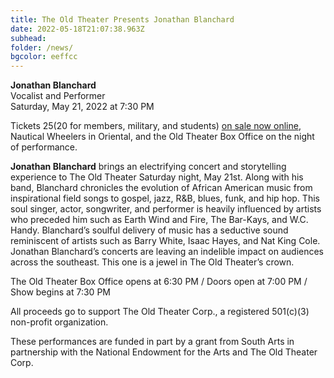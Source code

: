 ```yaml
---
title: The Old Theater Presents Jonathan Blanchard
date: 2022-05-18T21:07:38.963Z
subhead: 
folder: /news/
bgcolor: eeffcc
---
```


**Jonathan Blanchard**   
Vocalist and Performer   
Saturday, May 21, 2022 at 7:30 PM    

Tickets $25 ($20 for members, military, and students) [on sale now online](https://www.showclix.com/event/jonathan-blanchard), Nautical Wheelers in Oriental, and the Old Theater Box Office on the night of performance.

**Jonathan Blanchard** brings an electrifying concert and storytelling experience to The Old Theater Saturday night, May 21st. Along with his band, Blanchard chronicles the evolution of African American music from inspirational field songs to gospel, jazz, R&B, blues, funk, and hip hop. This soul singer, actor, songwriter, and performer is heavily influenced by artists who preceded him such as Earth Wind and Fire, The Bar-Kays, and W.C. Handy. Blanchard’s soulful delivery of music has a seductive sound reminiscent of artists such as Barry White, Isaac Hayes, and Nat King Cole. Jonathan Blanchard’s concerts are leaving an indelible impact on audiences across the southeast. This one is a jewel in The Old Theater’s crown.


The Old Theater Box Office opens at 6:30 PM / Doors open at 7:00 PM / Show begins at 7:30 PM


All proceeds go to support The Old Theater Corp., a registered 501(c)(3) non-profit organization.


These performances are funded in part by a grant from South Arts in partnership with the National Endowment for the Arts and The Old Theater Corp. 